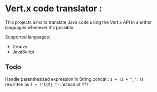 Vert.x code translator :
========

This projects aims to translate Java code using the Vert.x API in another languages whenever it's possible.

Supported languages:

* Groovy
* JavaScript


## Todo

Handle parenthesized expression in String concat : `1 + (2 + "_")` is rewritten as `1 + ("${2}_")` instead of ???